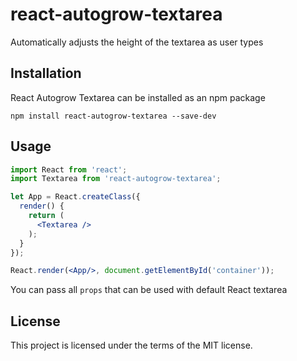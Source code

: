 # react-autogrow-textarea

Automatically adjusts the height of the textarea as user types

## Installation
React Autogrow Textarea can be installed as an npm package

    npm install react-autogrow-textarea --save-dev

## Usage

```jsx
import React from 'react';
import Textarea from 'react-autogrow-textarea';

let App = React.createClass({
  render() {
    return (
      <Textarea />
    );
  }
});

React.render(<App/>, document.getElementById('container'));
```
    
You can pass all `props` that can be used with default React textarea

## License

This project is licensed under the terms of the MIT license.
